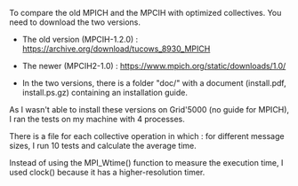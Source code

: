 To compare the old MPICH and the MPCIH with optimized collectives. You need to download the two versions.

* The old version (MPCIH-1.2.0) : https://archive.org/download/tucows_8930_MPICH

* The newer (MPCIH2-1.0) : https://www.mpich.org/static/downloads/1.0/

* In the two versions, there is a folder "doc/" with a document (install.pdf,  install.ps.gz) containing an installation guide.

As I wasn't able to install these versions on Grid'5000 (no guide for MPICH), I ran the tests on my machine with 4 processes.

There is a file for each collective operation in which :
for different message sizes, I run 10 tests and calculate the average time.

Instead of using the MPI_Wtime() function to measure the execution time, I used clock() because it has a higher-resolution timer.
